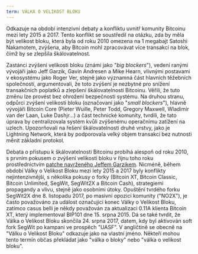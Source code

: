 ```yaml
---
term: VÁLKA O VELIKOST BLOKU
---
```


Odkazuje na období intenzivní debaty a konfliktu uvnitř komunity Bitcoinu mezi lety 2015 a 2017. Tento konflikt se soustředil na otázku, zda by měla být velikost bloku, která byla od roku 2010 omezena na 1 megabajt Satoshi Nakamotem, zvýšena, aby Bitcoin mohl zpracovávat více transakcí na blok, čímž by se zlepšila škálovatelnost.

Zastánci zvýšení velikosti bloku (známí jako "*big blockers*"), vedení ranými vývojáři jako Jeff Garzik, Gavin Andresen a Mike Hearn, vlivnými postavami v ekosystému jako Roger Ver, stejně jako významná část hlavních těžebních společností, argumentovali, že toto zvýšení je nezbytné pro snížení transakčních poplatků a zlepšení škálovatelnosti Bitcoinu. Věřili, že tuto změnu lze provést bez ohrožení bezpečnosti systému. Na druhou stranu, odpůrci zvýšení velikosti bloku (označovaní jako "*small blockers*"), hlavně vývojáři Bitcoin Core (Pieter Wuille, Peter Todd, Gregory Maxwell, Wladimir van der Laan, Luke Dashjr...) a část technické komunity, tvrdili, že tato úprava by centralizovala systém kvůli zvýšenému operačnímu zatížení na uzlech. Upozorňovali na řešení škálovatelnosti druhé vrstvy, jako je Lightning Network, která by podporovala velký objem transakcí bez nutnosti měnit základní protokol.

Debata o přístupu k škálovatelnosti Bitcoinu probíhá alespoň od roku 2010, s prvním pokusem o zvýšení velikosti bloku v říjnu toho roku prostřednictvím [patche navrženého Jeffem Garzikem](https://bitcointalk.org/index.php?topic=1347.0). Nicméně, během období Války o Velikost Bloku mezi lety 2015 a 2017 byly konflikty nejintenzivnější, s několika pokusy o forky (Bitcoin XT, Bitcoin Classic, Bitcoin Unlimited, SegWit, SegWit2X a Bitcoin Cash), strategiemi propagandy a vlivu, stejně jako osobními útoky. Opuštění tvrdého forku SegWit2X dne 8. listopadu 2017, po masivní opozici komunity ("NO2X"), je často považováno za událost označující konec Války o Velikost Bloku, zatímco casus belli je někdy považován za aktualizaci 0.11A klienta Bitcoin XT, který implementoval BIP101 dne 15. srpna 2015. Dá se také tvrdit, že Válka o Velikost Bloku skončila 24. srpna 2017, datem, kdy byl aktivován soft fork SegWit po kampani ve prospěch "UASF".
V angličtině se obecně na "Válku o Velikost Bloku" odkazuje jako na vlastní jméno. Někteří mohou tento termín občas překládat jako "válka o bloky" nebo "válka o velikost bloku".